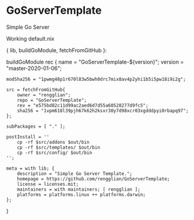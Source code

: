 # GoServerTemplate
Simple Go Server

Working default.nix 

{ lib, buildGoModule, fetchFromGitHub }:

buildGoModule rec {
	name = "GoServerTemplate-${version}";
	version = "master-2020-01-06";

	modSha256 = "1pwmg48p1r670l83w5bwh0drc7mix8av4p2yhi1b5i5pw18i9i2g";

	src = fetchFromGitHub{
		owner = "rengglian";
		repo = "GoServerTemplate";
		rev = "e575bd82c11d99ac2aed6d7d55a60528277d9fc5";
		sha256 = "1vpm618l39pjh67k62h2ksxr30y7d98xcr03xgdddpyi0rbapq97";
	};

	subPackages = [ "." ];

	postInstall = ''
		cp -rf $src/addons $out/bin
		cp -rf $src/templates/ $out/bin
		cp -rf $src/config/ $out/bin
	'';

	meta = with lib; {
		description = "Simple Go Server Template.";
		homepage = https://github.com/rengglian/GoServerTemplate;
		license = licenses.mit;
		maintainers = with maintainers; [ rengglian ];
		platforms = platforms.linux ++ platforms.darwin;
	};
}

